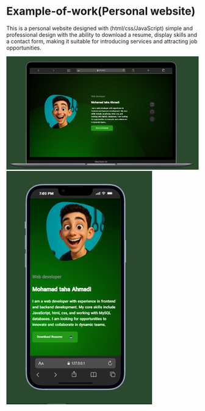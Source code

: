# Example-of-work(Personal website)
This is a personal website designed with (html/css/JavaScript) simple and professional design with the ability to download a resume, display skills and a contact form, making it suitable for introducing services and attracting job opportunities.

<img src="Example-of-work-1.png">
<img src="Example-of-work-1(mob).png">
